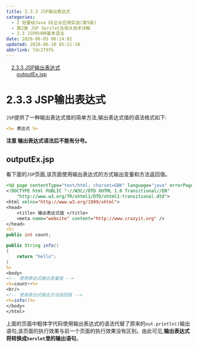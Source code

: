 ```yaml
---
title: 2.3.3 JSP输出表达式
categories: 
  - 2 轻量级Java EE企业应用实战(第5版)
  - 第2章 JSP Servlet及相关技术详解
  - 2.3 JSP的4种基本语法
date: 2020-06-05 06:14:02
updated: 2020-06-10 05:51:10
abbrlink: 7dc2f9fb
---
```

<div id='my_toc'><a href="/JavaReadingNotes/7dc2f9fb/#2-3-3-JSP输出表达式" class="header_1">2.3.3 JSP输出表达式</a>&nbsp;<br><a href="/JavaReadingNotes/7dc2f9fb/#outputEx-jsp" class="header_2">outputEx.jsp</a>&nbsp;<br></div>
<style>.header_1{margin-left: 1em;}.header_2{margin-left: 2em;}.header_3{margin-left: 3em;}.header_4{margin-left: 4em;}.header_5{margin-left: 5em;}.header_6{margin-left: 6em;}</style>
<!--more-->
<script>if (navigator.platform.search('arm')==-1){document.getElementById('my_toc').style.display = 'none';}var e,p = document.getElementsByTagName('p');while (p.length>0) {e = p[0];e.parentElement.removeChild(e);}</script>

<!--end-->
# 2.3.3 JSP输出表达式
`JSP`提供了一种输出表达式值的简单方法,输出表达式值的语法格式如下:
```jsp
<%= 表达式 %>
```
**注意 输出表达式语法后不能有分号。**
## outputEx.jsp
看下面的`JSP`页面,该页面使用输出表达式的方式输出变量和方法返回值。
```jsp
<%@ page contentType="text/html; charset=GBK" language="java" errorPage="" %>
<!DOCTYPE html PUBLIC "-//W3C//DTD XHTML 1.0 Transitional//EN"
    "http://www.w3.org/TR/xhtml1/DTD/xhtml1-transitional.dtd">
<html xmlns="http://www.w3.org/1999/xhtml">
<head>
    <title> 输出表达式值 </title>
    <meta name="website" content="http://www.crazyit.org" />
</head>
<%!
public int count;

public String info()
{
    return "hello";
}
%>
<body>
<!-- 使用表达式输出变量值 -->
<%=count++%>
<br/>
<!-- 使用表达式输出方法返回值 -->
<%=info()%>
</body>
</html>
```
上面的页面中粗体字代码使用输出表达式的语法代替了原来的`out.println()`输出语句,该页面的执行效果与前一个页面的执行效果没有区别。由此可见,**输出表达式将转换成`Servlet`里的输出语句**。
